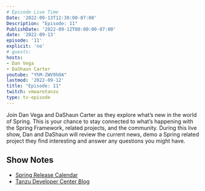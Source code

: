 ```yaml
---
# Episode Live Time
Date: '2022-09-13T12:30:00-07:00'
Description: "Episode: 11"
PublishDate: '2022-09-12T00:00:00-07:00'
date: '2022-09-13'
episode: '11'
explicit: 'no'
# guests:
hosts:
- Dan Vega
- DaShaun Carter
youtube: "YhM-ZWV9hOA"
lastmod: '2022-09-12'
title: "Episode: 11"
twitch: vmwaretanzu
type: tv-episode
---
```


Join Dan Vega and DaShaun Carter as they explore what’s new in the world of Spring. This is your chance to stay connected to what’s happening with the Spring Framework, related projects, and the community. During this live show, Dan and DaShaun will review the current news, demo a Spring related project they find interesting and answer any questions you might have.

## Show Notes

- [Spring Release Calendar](https://calendar.spring.io/)
- [Tanzu Developer Center Blog](https://tanzu.vmware.com/developer/blog/)
